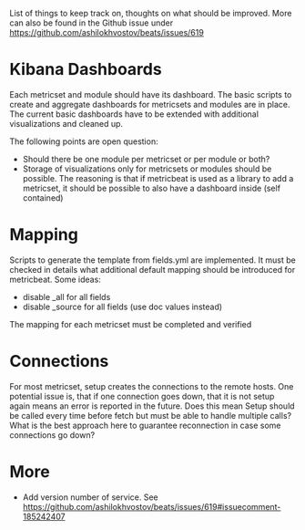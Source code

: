 List of things to keep track on, thoughts on what should be improved. More can also be found in the Github issue under https://github.com/ashilokhvostov/beats/issues/619


# Kibana Dashboards
Each metricset and module should have its dashboard. The basic scripts to create and aggregate dashboards for metricsets and modules are in place. The current basic dashboards have to be extended with additional visualizations and cleaned up.

The following points are open question:
* Should there be one module per metricset or per module or both?
* Storage of visualizations only for metricsets or modules should be possible. The reasoning is that if metricbeat is used as a library to add a metricset, it should be possible to also have a dashboard inside (self contained)

# Mapping
Scripts to generate the template from fields.yml are implemented. It must be checked in details what additional default mapping should be introduced for metricbeat. Some ideas:

* disable _all for all fields
* disable _source for all fields (use doc values instead)

The mapping for each metricset must be completed and verified

# Connections
For most metricset, setup creates the connections to the remote hosts. One potential issue is, that if one connection goes down, that it is not setup again means an error is reported in the future. Does this mean Setup should be called every time before fetch but must be able to handle multiple calls? What is the best approach here to guarantee reconnection in case some connections go down?

# More
* Add version number of service. See https://github.com/ashilokhvostov/beats/issues/619#issuecomment-185242407
